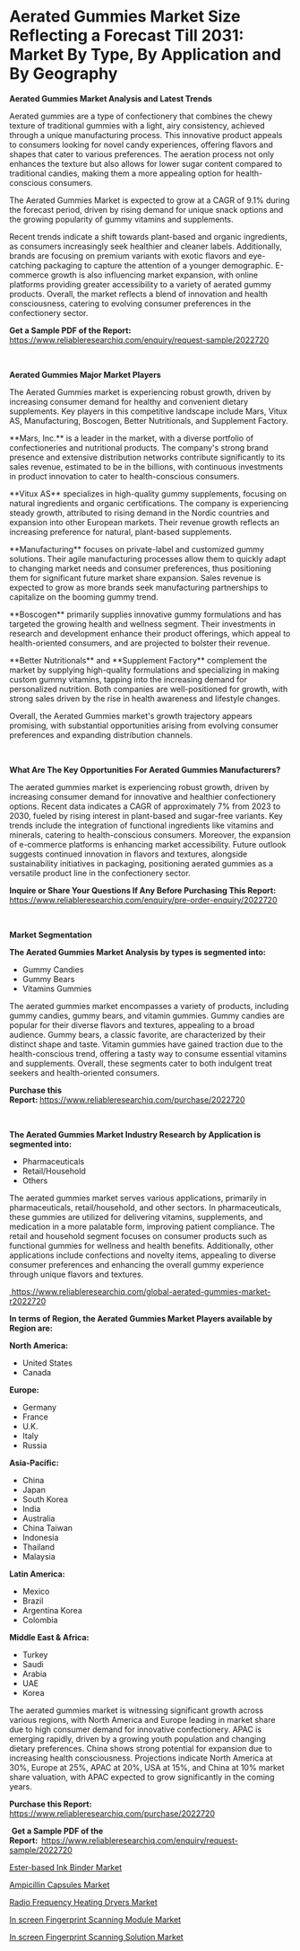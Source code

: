 <p><h1>Aerated Gummies Market Size Reflecting a Forecast Till 2031: Market By Type, By Application and By Geography</h1></p><p><strong>Aerated Gummies Market Analysis and Latest Trends</strong></p>
<p><p>Aerated gummies are a type of confectionery that combines the chewy texture of traditional gummies with a light, airy consistency, achieved through a unique manufacturing process. This innovative product appeals to consumers looking for novel candy experiences, offering flavors and shapes that cater to various preferences. The aeration process not only enhances the texture but also allows for lower sugar content compared to traditional candies, making them a more appealing option for health-conscious consumers.</p><p>The Aerated Gummies Market is expected to grow at a CAGR of 9.1% during the forecast period, driven by rising demand for unique snack options and the growing popularity of gummy vitamins and supplements. </p><p>Recent trends indicate a shift towards plant-based and organic ingredients, as consumers increasingly seek healthier and cleaner labels. Additionally, brands are focusing on premium variants with exotic flavors and eye-catching packaging to capture the attention of a younger demographic. E-commerce growth is also influencing market expansion, with online platforms providing greater accessibility to a variety of aerated gummy products. Overall, the market reflects a blend of innovation and health consciousness, catering to evolving consumer preferences in the confectionery sector.</p></p>
<p><strong>Get a Sample PDF of the Report:&nbsp;</strong> <a href="https://www.reliableresearchiq.com/enquiry/request-sample/2022720?utm_campaign=1106&utm_medium=2&utm_source=Github&utm_content=ia&utm_term=28102024&utm_id=aerated-gummies">https://www.reliableresearchiq.com/enquiry/request-sample/2022720</a></p>
<p>&nbsp;</p>
<p><strong>Aerated Gummies Major Market Players</strong></p>
<p><p>The Aerated Gummies market is experiencing robust growth, driven by increasing consumer demand for healthy and convenient dietary supplements. Key players in this competitive landscape include Mars, Vitux AS, Manufacturing, Boscogen, Better Nutritionals, and Supplement Factory.</p><p>**Mars, Inc.** is a leader in the market, with a diverse portfolio of confectioneries and nutritional products. The company's strong brand presence and extensive distribution networks contribute significantly to its sales revenue, estimated to be in the billions, with continuous investments in product innovation to cater to health-conscious consumers.</p><p>**Vitux AS** specializes in high-quality gummy supplements, focusing on natural ingredients and organic certifications. The company is experiencing steady growth, attributed to rising demand in the Nordic countries and expansion into other European markets. Their revenue growth reflects an increasing preference for natural, plant-based supplements.</p><p>**Manufacturing** focuses on private-label and customized gummy solutions. Their agile manufacturing processes allow them to quickly adapt to changing market needs and consumer preferences, thus positioning them for significant future market share expansion. Sales revenue is expected to grow as more brands seek manufacturing partnerships to capitalize on the booming gummy trend.</p><p>**Boscogen** primarily supplies innovative gummy formulations and has targeted the growing health and wellness segment. Their investments in research and development enhance their product offerings, which appeal to health-oriented consumers, and are projected to bolster their revenue.</p><p>**Better Nutritionals** and **Supplement Factory** complement the market by supplying high-quality formulations and specializing in making custom gummy vitamins, tapping into the increasing demand for personalized nutrition. Both companies are well-positioned for growth, with strong sales driven by the rise in health awareness and lifestyle changes.</p><p>Overall, the Aerated Gummies market's growth trajectory appears promising, with substantial opportunities arising from evolving consumer preferences and expanding distribution channels.</p></p>
<p>&nbsp;</p>
<p><strong>What Are The Key Opportunities For Aerated Gummies Manufacturers?</strong></p>
<p><p>The aerated gummies market is experiencing robust growth, driven by increasing consumer demand for innovative and healthier confectionery options. Recent data indicates a CAGR of approximately 7% from 2023 to 2030, fueled by rising interest in plant-based and sugar-free variants. Key trends include the integration of functional ingredients like vitamins and minerals, catering to health-conscious consumers. Moreover, the expansion of e-commerce platforms is enhancing market accessibility. Future outlook suggests continued innovation in flavors and textures, alongside sustainability initiatives in packaging, positioning aerated gummies as a versatile product line in the confectionery sector.</p></p>
<p><strong>Inquire or Share Your Questions If Any Before Purchasing This Report:</strong> <a href="https://www.reliableresearchiq.com/enquiry/pre-order-enquiry/2022720?utm_campaign=1106&utm_medium=2&utm_source=Github&utm_content=ia&utm_term=28102024&utm_id=aerated-gummies">https://www.reliableresearchiq.com/enquiry/pre-order-enquiry/2022720</a></p>
<p>&nbsp;</p>
<p><strong>Market Segmentation</strong></p>
<p><strong>The Aerated Gummies Market Analysis by types is segmented into:</strong></p>
<p><ul><li>Gummy Candies</li><li>Gummy Bears</li><li>Vitamins Gummies</li></ul></p>
<p><p>The aerated gummies market encompasses a variety of products, including gummy candies, gummy bears, and vitamin gummies. Gummy candies are popular for their diverse flavors and textures, appealing to a broad audience. Gummy bears, a classic favorite, are characterized by their distinct shape and taste. Vitamin gummies have gained traction due to the health-conscious trend, offering a tasty way to consume essential vitamins and supplements. Overall, these segments cater to both indulgent treat seekers and health-oriented consumers.</p></p>
<p><strong>Purchase this Report:&nbsp;</strong><a href="https://www.reliableresearchiq.com/purchase/2022720?utm_campaign=1106&utm_medium=2&utm_source=Github&utm_content=ia&utm_term=28102024&utm_id=aerated-gummies">https://www.reliableresearchiq.com/purchase/2022720</a></p>
<p>&nbsp;</p>
<p><strong>The Aerated Gummies Market Industry Research by Application is segmented into:</strong></p>
<p><ul><li>Pharmaceuticals</li><li>Retail/Household</li><li>Others</li></ul></p>
<p><p>The aerated gummies market serves various applications, primarily in pharmaceuticals, retail/household, and other sectors. In pharmaceuticals, these gummies are utilized for delivering vitamins, supplements, and medication in a more palatable form, improving patient compliance. The retail and household segment focuses on consumer products such as functional gummies for wellness and health benefits. Additionally, other applications include confections and novelty items, appealing to diverse consumer preferences and enhancing the overall gummy experience through unique flavors and textures.</p></p>
<p><a href="https://www.reliableresearchiq.com/global-aerated-gummies-market-r2022720?utm_campaign=1106&utm_medium=2&utm_source=Github&utm_content=ia&utm_term=28102024&utm_id=aerated-gummies">&nbsp;https://www.reliableresearchiq.com/global-aerated-gummies-market-r2022720</a></p>
<p><strong>In terms of Region, the Aerated Gummies Market Players available by Region are:</strong></p>
<p>
    <p> <strong> North America: </strong>
        <ul>
            <li>United States</li>
            <li>Canada</li>
        </ul>
        </p> 
    <p> <strong> Europe: </strong>
        <ul>
            <li>Germany</li>
            <li>France</li>
            <li>U.K.</li>
            <li>Italy</li>
            <li>Russia</li>
        </ul>
        </p> 
    <p> <strong> Asia-Pacific: </strong>
        <ul>
            <li>China</li>
            <li>Japan</li>
            <li>South Korea</li>
            <li>India</li>
            <li>Australia</li>
            <li>China Taiwan</li>
            <li>Indonesia</li>
            <li>Thailand</li>
            <li>Malaysia</li>
        </ul>
        </p> 
    <p> <strong> Latin America: </strong>
        <ul>
            <li>Mexico</li>
            <li>Brazil</li>
            <li>Argentina Korea</li>
            <li>Colombia</li>
        </ul>
        </p> 
    <p> <strong> Middle East & Africa: </strong>
        <ul>
            <li>Turkey</li>
            <li>Saudi</li>
            <li>Arabia</li>
            <li>UAE</li>
            <li>Korea</li>
        </ul>
    </p>
    </p>
<p><p>The aerated gummies market is witnessing significant growth across various regions, with North America and Europe leading in market share due to high consumer demand for innovative confectionery. APAC is emerging rapidly, driven by a growing youth population and changing dietary preferences. China shows strong potential for expansion due to increasing health consciousness. Projections indicate North America at 30%, Europe at 25%, APAC at 20%, USA at 15%, and China at 10% market share valuation, with APAC expected to grow significantly in the coming years.</p></p>
<p><strong>Purchase this Report: </strong><a href="https://www.reliableresearchiq.com/purchase/2022720?utm_campaign=1106&utm_medium=2&utm_source=Github&utm_content=ia&utm_term=28102024&utm_id=aerated-gummies">https://www.reliableresearchiq.com/purchase/2022720</a></p>
<p>&nbsp;<strong>Get a Sample PDF of the Report:&nbsp;&nbsp;</strong><a href="https://www.reliableresearchiq.com/enquiry/request-sample/2022720?utm_campaign=1106&utm_medium=2&utm_source=Github&utm_content=ia&utm_term=28102024&utm_id=aerated-gummies">https://www.reliableresearchiq.com/enquiry/request-sample/2022720</a></p>
<p><strong></strong></p>
<p><p><a href="https://www.linkedin.com/pulse/ester-based-ink-binder-market-segmentation-in-depth-analysis-bpe3f?trk=public_post_embed_feed-article-content&utm_campaign=1106&utm_medium=2&utm_source=Github&utm_content=ia&utm_term=28102024&utm_id=aerated-gummies">Ester-based Ink Binder Market</a></p><p><a href="https://www.linkedin.com/pulse/consumer-behavior-shifts-ampicillin-capsules-market-demand-analysis-8mkmf?trk=public_post_embed_feed-article-content&utm_campaign=1106&utm_medium=2&utm_source=Github&utm_content=ia&utm_term=28102024&utm_id=aerated-gummies">Ampicillin Capsules Market</a></p><p><a href="https://issuu.com/reportprime-2/docs/radio-frequency-heating-dryers-mark_fbf613c973951a?utm_campaign=1106&utm_medium=2&utm_source=Github&utm_content=ia&utm_term=28102024&utm_id=aerated-gummies">Radio Frequency Heating Dryers Market</a></p><p><a href="https://github.com/fratgqppizur/Market-Research-Report-List-1/blob/main/in-screen-fingerprint-scanning-module-market.md?utm_campaign=1106&utm_medium=2&utm_source=Github&utm_content=ia&utm_term=28102024&utm_id=aerated-gummies">In screen Fingerprint Scanning Module Market</a></p><p><a href="https://github.com/hentonwytandusyl0/Market-Research-Report-List-1/blob/main/in-screen-fingerprint-scanning-solution-market.md?utm_campaign=1106&utm_medium=2&utm_source=Github&utm_content=ia&utm_term=28102024&utm_id=aerated-gummies">In screen Fingerprint Scanning Solution Market</a></p></p>